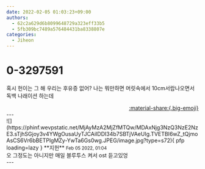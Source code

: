 ```yaml
---
date: 2022-02-05 01:03:23+09:00
authors:
  - 62c2a629d6b8099648729a323eff33b5
  - 5fb309bc7489a576484431ba8338807e
categories:
  - Jiheon
---
```


# 0-3297591

<div class="post-container" markdown="1">
<div class="content-container md-sidebar__scrollwrap" markdown="1">

혹시 헌이는 그 해 우리는 후유증 없어? 나는 뭐만하면 머릿속에서 10cm서랍나오면서 독백 나래이션 하는데 

</div>
</div>

<div style="text-align: right;" markdown="1">
<a href="https://weverse.io/fromis9/fanpost/0-3297591" style="text-align: right;">:material-share:{.big-emoji}</a>
</div>
---

<div class="comments-container md-sidebar__scrollwrap" markdown="1">
<div class="comment" markdown="1">
<div class='id-container' markdown="1">
![](https://phinf.wevpstatic.net/MjAyMzA2MjZfMTQw/MDAxNjg3NzQ3NzE2NzE3.sTjhSGjoy3v4YWgOusaUyTJCAiIDDI34b7SBTjVAeUIg.TVETBI6wZ_tQjmoAsCS6Vr6bBETPlgMZy-YwTa6Gs0wg.JPEG/image.jpg?type=s72){ pfp loading=lazy }
**<span class="artist">지헌</span>** <small>Feb 05 2022, 01:04</small><br>
</div>
<div class='comment-body' markdown="1">
오 그정도는 아니지만 매일 블루투스 켜서 ost 듣고있엉
</div>
</div>
</div>
---
